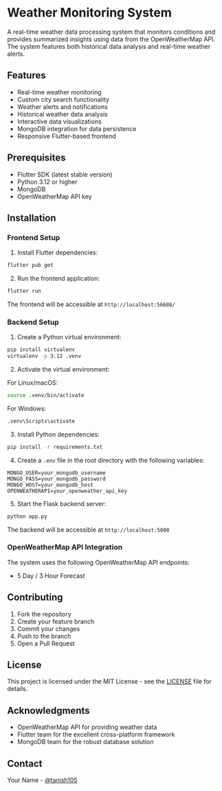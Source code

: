 # Weather Monitoring System

A real-time weather data processing system that monitors conditions and provides summarized insights using data from the OpenWeatherMap API. The system features both historical data analysis and real-time weather alerts.


## Features

- Real-time weather monitoring
- Custom city search functionality
- Weather alerts and notifications
- Historical weather data analysis
- Interactive data visualizations
- MongoDB integration for data persistence
- Responsive Flutter-based frontend


## Prerequisites

- Flutter SDK (latest stable version)
- Python 3.12 or higher
- MongoDB
- OpenWeatherMap API key

## Installation

### Frontend Setup

1. Install Flutter dependencies:
```bash
flutter pub get
```

2. Run the frontend application:
```bash
flutter run
```

The frontend will be accessible at `http://localhost:56686/`

### Backend Setup

1. Create a Python virtual environment:
```bash
pip install virtualenv
virtualenv -p 3.12 .venv
```

2. Activate the virtual environment:

For Linux/macOS:
```bash
source .venv/bin/activate
```

For Windows:
```bash
.venv\Scripts\activate
```

3. Install Python dependencies:
```bash
pip install -r requirements.txt
```

4. Create a `.env` file in the root directory with the following variables:
```env
MONGO_USER=your_mongodb_username
MONGO_PASS=your_mongodb_password
MONGO_HOST=your_mongodb_host
OPENWEATHERAPI=your_openweather_api_key
```

5. Start the Flask backend server:
```bash
python app.py
```

The backend will be accessible at `http://localhost:5000`

### OpenWeatherMap API Integration

The system uses the following OpenWeatherMap API endpoints:
- 5 Day / 3 Hour Forecast

## Contributing

1. Fork the repository
2. Create your feature branch 
3. Commit your changes
4. Push to the branch
5. Open a Pull Request

## License

This project is licensed under the MIT License - see the [LICENSE](LICENSE) file for details.

## Acknowledgments

- OpenWeatherMap API for providing weather data
- Flutter team for the excellent cross-platform framework
- MongoDB team for the robust database solution

## Contact

Your Name - [@tanish105](https://github.com/tanish105)
